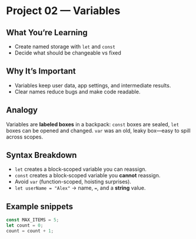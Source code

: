 # Project 02 — Variables

## What You’re Learning

- Create named storage with `let` and `const`
- Decide what should be changeable vs fixed

## Why It’s Important

- Variables keep user data, app settings, and intermediate results.
- Clear names reduce bugs and make code readable.

## Analogy

Variables are **labeled boxes** in a backpack: `const` boxes are sealed, `let` boxes can be opened and changed. `var` was an old, leaky box—easy to spill across scopes.

## Syntax Breakdown

- `let` creates a block‑scoped variable you can reassign.
- `const` creates a block‑scoped variable you **cannot** reassign.
- Avoid `var` (function-scoped, hoisting surprises).
- `let userName = "Alex"` → name, `=`, and a **string** value.

## Example snippets

```js
const MAX_ITEMS = 5;
let count = 0;
count = count + 1;
```


